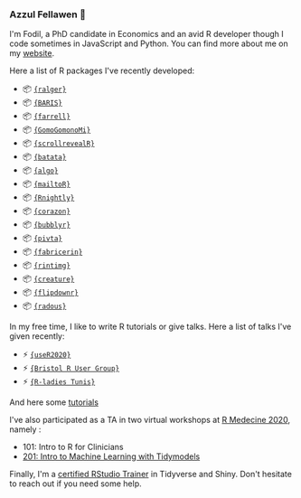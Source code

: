 
### Azzul Fellawen 👋 

I'm Fodil, a PhD candidate in Economics and an avid R developer though I code sometimes in JavaScript and Python. You can find more about me on my [website](https://ihaddadenfodil.com/).

Here a list of R packages I've recently developed: 

+ 📦 [`{ralger}`](https://github.com/feddelegrand7/ralger)
+ 📦 [`{BARIS}`](https://github.com/feddelegrand7/BARIS)
+ 📦 [`{farrell}`](https://github.com/feddelegrand7/farrell)
+ 📦 [`{GomoGomonoMi}`](https://github.com/feddelegrand7/GomoGomonoMi)
+ 📦 [`{scrollrevealR}`](https://github.com/feddelegrand7/scrollrevealR)
+ 📦 [`{batata}`](https://github.com/feddelegrand7/batata)
+ 📦 [`{algo}`](https://github.com/feddelegrand7/algo)
+ 📦 [`{mailtoR}`](https://github.com/feddelegrand7/mailtoR)
+ 📦 [`{Rnightly}`](https://github.com/feddelegrand7/Rnightly)
+ 📦 [`{corazon}`](https://github.com/feddelegrand7/corazon)
+ 📦 [`{bubblyr}`](https://github.com/feddelegrand7/bubblyr)
+ 📦 [`{pivta}`](https://github.com/feddelegrand7/pivta)
+ 📦 [`{fabricerin}`](https://github.com/feddelegrand7/fabricerin)
+ 📦 [`{rintimg}`](https://github.com/feddelegrand7/rintimg)
+ 📦 [`{creature}`](https://github.com/feddelegrand7/creature)
+ 📦 [`{flipdownr}`](https://github.com/feddelegrand7/flipdownr)
+ 📦 [`{radous}`](https://github.com/feddelegrand7/radous)

In my free time, I like to write R tutorials or give talks. Here a list of talks I've given recently: 

+ ⚡ [`{useR2020}`](https://www.youtube.com/watch?v=OHi6E8jegQg)
+ ⚡ [`{Bristol R User Group}`](https://www.youtube.com/watch?v=84g6NDDGiZw&feature=youtu.be)
+ ⚡ [`{R-ladies Tunis}`](https://www.youtube.com/watch?v=sRmsyE3edDI)

And here some [tutorials](https://ihaddadenfodil.com/#posts)

I've also participated as a TA in two virtual workshops at [R Medecine 2020](https://events.linuxfoundation.org/r-medicine/), namely :

+ 101: Intro to R for Clinicians
+ [201: Intro to Machine Learning with Tidymodels](https://tmv.netlify.app/site/)

Finally, I'm a [certified RStudio Trainer](https://education.rstudio.com/trainers/) in Tidyverse and Shiny. Don't hesitate to reach out if you need some help. 
